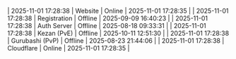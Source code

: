 | 2025-11-01 17:28:38 | Website | Online | 2025-11-01 17:28:35 |
| 2025-11-01 17:28:38 | Registration | Offline | 2025-09-09 16:40:23 |
| 2025-11-01 17:28:38 | Auth Server | Offline | 2025-08-18 09:33:31 |
| 2025-11-01 17:28:38 | Kezan (PvE) | Offline | 2025-10-11 12:51:30 |
| 2025-11-01 17:28:38 | Gurubashi (PvP) | Offline | 2025-08-23 21:44:06 |
| 2025-11-01 17:28:38 | Cloudflare | Online | 2025-11-01 17:28:35 |
